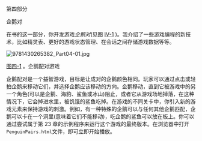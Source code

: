 第四部分

企鹅对

在书的这一部分，你开发游戏*企鹅对*(见图 [IV-1](#Fig1) )。我介绍了一些游戏编程的新技术，比如精灵表、更好的游戏状态管理、在会话之间存储游戏数据等等。

![9781430265382_Part04-01.jpg](../Images/9781430265382_Part04-01.jpg)

[图四-1](#_Fig1) 。企鹅配对游戏

企鹅配对是一个益智游戏，目标是让成对的企鹅颜色相同。玩家可以通过点击或轻拍企鹅来移动它们，并选择企鹅应该移动的方向。企鹅移动，直到它被游戏中的另一个角色(可以是企鹅、海豹、鲨鱼或冰山)阻止，或者它从游戏场地掉落，在这种情况下，它会掉进水里，被饥饿的鲨鱼吃掉。在游戏的不同关卡中，你引入新的游戏元素来保持游戏的刺激。例如，有一种特殊的企鹅可以与任何其他企鹅匹配，企鹅可以卡在一个洞里(意味着它们不能移动)，吃企鹅的鲨鱼可以放在板上。你可以通过尝试属于第 23 章的示例程序来运行这个游戏的最终版本。在浏览器中打开`PenguinPairs.html`文件，即可立即开始播放。